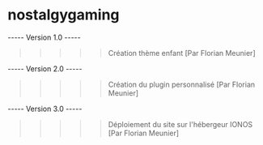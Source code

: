# nostalgygaming
----- Version 1.0 -----
>>>>> Création thème enfant
[Par Florian Meunier]


----- Version 2.0 -----
>>>>> Création du plugin personnalisé 
[Par Florian Meunier]

----- Version 3.0 -----
>>>>> Déploiement du site sur l'hébergeur IONOS
[Par Florian Meunier]


